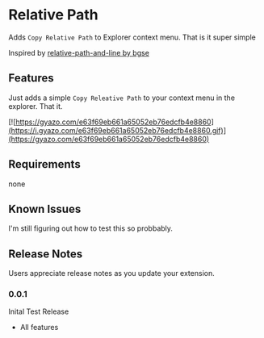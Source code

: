# Relative Path
Adds `Copy Relative Path` to Explorer context menu. That is it super simple

Inspired by [relative-path-and-line by bgse](https://github.com/bgse/relative-path-and-line)
## Features
Just adds a simple `Copy Releative Path` to your context menu in the explorer.
That it.

[![https://gyazo.com/e63f69eb661a65052eb76edcfb4e8860](https://i.gyazo.com/e63f69eb661a65052eb76edcfb4e8860.gif)](https://gyazo.com/e63f69eb661a65052eb76edcfb4e8860)

## Requirements

none


## Known Issues

I'm still figuring out how to test this so probbably.

## Release Notes

Users appreciate release notes as you update your extension.

### 0.0.1
 Inital Test Release

 * All features
